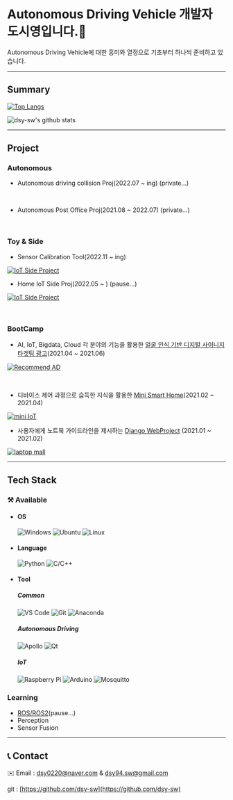 # Autonomous Driving Vehicle 개발자 도시영입니다.👋

Autonomous Driving Vehicle에 대한 흥미와 열정으로 기초부터 하나씩 준비하고 있습니다. 

---

## Summary

 [![Top Langs](https://github-readme-stats.vercel.app/api/top-langs/?username=dsy-sw&layout=compact)](https://github.com/anuraghazra/github-readme-stats)

 ![dsy-sw's github stats](https://github-readme-stats.vercel.app/api?username=dsy-sw&show_icons=true)




---

## Project

### Autonomous
- Autonomous driving collision Proj(2022.07 ~ ing) (private...)
<br>

- Autonomous Post Office Proj(2021.08 ~ 2022.07) (private...)

<br>


### Toy & Side

- Sensor Calibration Tool(2022.11 ~ ing)

[![IoT Side Project](https://github-readme-stats.vercel.app/api/pin/?username=dsy-sw&repo=sensor_calibration_tool)](https://github.com/dsy-sw/sensor_calibration_tool)
<br>
- Home IoT Side Proj(2022.05 ~ ) (pause...)

[![IoT Side Project](https://github-readme-stats.vercel.app/api/pin/?username=dsy-sw&repo=home-iot)]([https://github.com/umsSubProject/IoT](https://github.com/dsy-sw/home-iot))

<br>

### BootCamp



- AI, IoT, Bigdata, Cloud 각 분야의 기능을 활용한 [얼굴 인식 기반 디지털 사이니지 타겟팅 광고](https://github.com/JFusionProject/IoT_code)(2021.04 ~ 2021.06)

[![Recommend AD](https://github-readme-stats.vercel.app/api/pin/?username=JFusionProject&repo=IoT_code)](https://github.com/JFusionProject/IoT_code)

<br>


- 디바이스 제어 과정으로 습득한 지식을 활용한 [Mini Smart Home](https://github.com/dsy-sw/iot-project)(2021.02 ~ 2021.04)

[![mini IoT](https://github-readme-stats.vercel.app/api/pin/?username=dsy-sw&repo=iot-project)](https://github.com/dsy-sw/iot-project)
<br>

- 사용자에게 노트북  가이드라인을 제시하는 [Django WebProject](https://github.com/dsy-sw/web_proj.git) (2021.01 ~ 2021.02)

[![laptop mall](https://github-readme-stats.vercel.app/api/pin/?username=dsy-sw&repo=web_proj)](https://github.com/dsy-sw/web_proj.git) 



---
## Tech Stack


### ⚒️ Available

- #### OS

    ![Windows](http://img.shields.io/badge/-Windows-0078D6?style=flat-square&logo=windows&logoColor=windows) ![Ubuntu](https://img.shields.io/badge/Ubuntu-E95420?style=flat-square&logo=Ubuntu&logoColor=white) ![Linux](https://img.shields.io/badge/linux-FCC624?style=flat-square&logo=Linux&logoColor=black)
- #### Language


    ![Python](http://img.shields.io/badge/-Python-3776AB?style=flat-square&logo=python&logoColor=ffffff) ![C/C++](http://img.shields.io/badge/-C/C%2B%2B-whitee?style=flat-square&logo=cplusplus&logoColor=cplusplus)



- #### Tool

    ##### **Common**

    ![VS Code](http://img.shields.io/badge/-VS%20Code-007ACC?style=flat-square&logo=visual-studio-code&logoColor=ffffff) ![Git](https://img.shields.io/badge/Git-F05032?style=flat-square&logo=Git&logoColor=white) ![Anaconda](https://img.shields.io/badge/Anaconda-44A833?style=flat-square&logo=Anaconda&logoColor=white)

     

    ##### **Autonomous Driving**
    ![Apollo](http://img.shields.io/badge/-Apollo-311C87?style=flat-square&logo=Apollo-GraphQL&logoColor=Apollo-GraphQL) ![Qt](http://img.shields.io/badge/-Qt-41CD52?style=flat-square&logo=Qt&logoColor=ffffff)
    
    
    ##### **IoT**
    
    ![Raspberry Pi](http://img.shields.io/badge/-Raspberry_Pi-A22846?style=flat-square&logo=raspberrypi&logoColor=raspberrypi) ![Arduino](http://img.shields.io/badge/-Arduino-00979D?style=flat-square&logo=arduino&logoColor=ffffff) ![Mosquitto](http://img.shields.io/badge/-Mosquitto-3C5280?style=flat-square&logo=Eclipse-Mosquitto&logoColor=Eclipse-Mosquitto)


### Learning
    
- [ROS/ROS2](https://www.notion.so/ROS2-Framework-b4e78c4e7c144c8492c1ec0eb3cab66a)(pause...)
- Perception
- Sensor Fusion


---
## 📞 Contact



✉️ Email : dsy0220@naver.com & dsy94.sw@gmail.com

git : [https://github.com/dsy-sw](https://github.com/dsy-sw)
